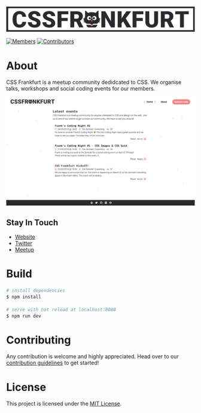 ![Logo](docs/cssfrankfurt.png)

<p align="center">
  
  [![Members](https://img.shields.io/badge/🐱%20members-150%2B-ff8282.svg?colorA=ff8282&colorB=292A2E)](https://www.meetup.com/cssfrankfurt/members/) [![Contributors](https://img.shields.io/github/contributors/cssfrankfurt/cssfrankfurt.de.svg?&label=😎%20contributors%20&colorA=ff8282&colorB=292A2E)](https://github.com/cssfrankfurt/cssfrankfurt.de/graphs/contributors)
</p>

# About

CSS Frankfurt is a meetup community dedidcated to CSS. We organise talks, workshops and social coding events for our members.

![Screenshot](docs/screenshot.png)

## Stay In Touch

- [Website](https://cssfrankfurt.de)
- [Twitter](https://twitter.com/cssfrankfurt)
- [Meetup](https://meetup.com/cssfrankfurt)

# Build

``` bash
# install dependencies
$ npm install

# serve with hot reload at localhost:8080
$ npm run dev
```

# Contributing

Any contribution is welcome and highly appreciated. Head over to our [contribution guidelines](docs/CONTRIBUTING.md) to get started!

# License

This project is licensed under the [MIT License](LICENSE.md).
